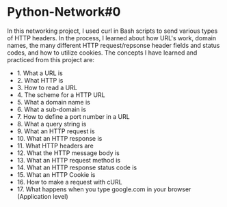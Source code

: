 <h1>Python-Network#0</h1>
In this networking project, I used curl in Bash scripts to send various types of HTTP headers. In the process, I learned about how URL's work, domain names, the many different HTTP request/repsonse header fields and status codes, and how to utilize cookies.
The concepts I have learned and practiced from this project are:
<ul>
<li>1. What a URL is</li>
<li>2. What HTTP is</li>
<li>3. How to read a URL</li>
<li>4. The scheme for a HTTP URL</li>
<li>5. What a domain name is</li>
<li>6. What a sub-domain is</li>
<li>7. How to define a port number in a URL</li>
<li>8. What a query string is</li>
<li>9. What an HTTP request is</li>
<li>10. What an HTTP response is</li>
<li>11. What HTTP headers are</li>
<li>12. What the HTTP message body is</li>
<li>13. What an HTTP request method is</li>
<li>14. What an HTTP response status code is</li>
<li>15. What an HTTP Cookie is</li>
<li>16. How to make a request with cURL</li>
<li>17. What happens when you type google.com in your browser (Application level)</li>
</ul>
